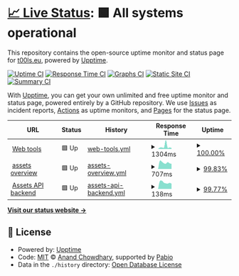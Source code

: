 # [📈 Live Status](https://t00ls.eu.github.io/upptime): <!--live status--> **🟩 All systems operational**

This repository contains the open-source uptime monitor and status page for [t00ls.eu](https://t00ls.eu.github.io/upptime), powered by [Upptime](https://github.com/upptime/upptime).

[![Uptime CI](https://github.com/koenbeek/upptime/workflows/Uptime%20CI/badge.svg)](https://github.com/koenbeek/upptime/actions?query=workflow%3A%22Uptime+CI%22)
[![Response Time CI](https://github.com/koenbeek/upptime/workflows/Response%20Time%20CI/badge.svg)](https://github.com/koenbeek/upptime/actions?query=workflow%3A%22Response+Time+CI%22)
[![Graphs CI](https://github.com/koenbeek/upptime/workflows/Graphs%20CI/badge.svg)](https://github.com/koenbeek/upptime/actions?query=workflow%3A%22Graphs+CI%22)
[![Static Site CI](https://github.com/koenbeek/upptime/workflows/Static%20Site%20CI/badge.svg)](https://github.com/koenbeek/upptime/actions?query=workflow%3A%22Static+Site+CI%22)
[![Summary CI](https://github.com/koenbeek/upptime/workflows/Summary%20CI/badge.svg)](https://github.com/koenbeek/upptime/actions?query=workflow%3A%22Summary+CI%22)

With [Upptime](https://upptime.js.org), you can get your own unlimited and free uptime monitor and status page, powered entirely by a GitHub repository. We use [Issues](https://github.com/koenbeek/upptime/issues) as incident reports, [Actions](https://github.com/koenbeek/upptime/actions) as uptime monitors, and [Pages](https://koenbeek.github.io/upptime) for the status page.

<!--start: status pages-->
<!-- This summary is generated by Upptime (https://github.com/upptime/upptime) -->
<!-- Do not edit this manually, your changes will be overwritten -->
<!-- prettier-ignore -->
| URL | Status | History | Response Time | Uptime |
| --- | ------ | ------- | ------------- | ------ |
| <img alt="" src="https://icons.duckduckgo.com/ip3/www.t00ls.eu.ico" height="13"> [Web tools](https://www.t00ls.eu) | 🟩 Up | [web-tools.yml](https://github.com/koenbeek/upptime/commits/HEAD/history/web-tools.yml) | <details><summary><img alt="Response time graph" src="./graphs/web-tools/response-time-week.png" height="20"> 1304ms</summary><br><a href="https://up.t00ls.eu/history/web-tools"><img alt="Response time 1113" src="https://img.shields.io/endpoint?url=https%3A%2F%2Fraw.githubusercontent.com%2Fkoenbeek%2Fupptime%2FHEAD%2Fapi%2Fweb-tools%2Fresponse-time.json"></a><br><a href="https://up.t00ls.eu/history/web-tools"><img alt="24-hour response time 580" src="https://img.shields.io/endpoint?url=https%3A%2F%2Fraw.githubusercontent.com%2Fkoenbeek%2Fupptime%2FHEAD%2Fapi%2Fweb-tools%2Fresponse-time-day.json"></a><br><a href="https://up.t00ls.eu/history/web-tools"><img alt="7-day response time 1304" src="https://img.shields.io/endpoint?url=https%3A%2F%2Fraw.githubusercontent.com%2Fkoenbeek%2Fupptime%2FHEAD%2Fapi%2Fweb-tools%2Fresponse-time-week.json"></a><br><a href="https://up.t00ls.eu/history/web-tools"><img alt="30-day response time 1113" src="https://img.shields.io/endpoint?url=https%3A%2F%2Fraw.githubusercontent.com%2Fkoenbeek%2Fupptime%2FHEAD%2Fapi%2Fweb-tools%2Fresponse-time-month.json"></a><br><a href="https://up.t00ls.eu/history/web-tools"><img alt="1-year response time 1113" src="https://img.shields.io/endpoint?url=https%3A%2F%2Fraw.githubusercontent.com%2Fkoenbeek%2Fupptime%2FHEAD%2Fapi%2Fweb-tools%2Fresponse-time-year.json"></a></details> | <details><summary><a href="https://up.t00ls.eu/history/web-tools">100.00%</a></summary><a href="https://up.t00ls.eu/history/web-tools"><img alt="All-time uptime 100.00%" src="https://img.shields.io/endpoint?url=https%3A%2F%2Fraw.githubusercontent.com%2Fkoenbeek%2Fupptime%2FHEAD%2Fapi%2Fweb-tools%2Fuptime.json"></a><br><a href="https://up.t00ls.eu/history/web-tools"><img alt="24-hour uptime 100.00%" src="https://img.shields.io/endpoint?url=https%3A%2F%2Fraw.githubusercontent.com%2Fkoenbeek%2Fupptime%2FHEAD%2Fapi%2Fweb-tools%2Fuptime-day.json"></a><br><a href="https://up.t00ls.eu/history/web-tools"><img alt="7-day uptime 100.00%" src="https://img.shields.io/endpoint?url=https%3A%2F%2Fraw.githubusercontent.com%2Fkoenbeek%2Fupptime%2FHEAD%2Fapi%2Fweb-tools%2Fuptime-week.json"></a><br><a href="https://up.t00ls.eu/history/web-tools"><img alt="30-day uptime 100.00%" src="https://img.shields.io/endpoint?url=https%3A%2F%2Fraw.githubusercontent.com%2Fkoenbeek%2Fupptime%2FHEAD%2Fapi%2Fweb-tools%2Fuptime-month.json"></a><br><a href="https://up.t00ls.eu/history/web-tools"><img alt="1-year uptime 100.00%" src="https://img.shields.io/endpoint?url=https%3A%2F%2Fraw.githubusercontent.com%2Fkoenbeek%2Fupptime%2FHEAD%2Fapi%2Fweb-tools%2Fuptime-year.json"></a></details>
| <img alt="" src="https://icons.duckduckgo.com/ip3/assets.t00ls.eu.ico" height="13"> [assets overview](https://assets.t00ls.eu) | 🟩 Up | [assets-overview.yml](https://github.com/koenbeek/upptime/commits/HEAD/history/assets-overview.yml) | <details><summary><img alt="Response time graph" src="./graphs/assets-overview/response-time-week.png" height="20"> 707ms</summary><br><a href="https://up.t00ls.eu/history/assets-overview"><img alt="Response time 796" src="https://img.shields.io/endpoint?url=https%3A%2F%2Fraw.githubusercontent.com%2Fkoenbeek%2Fupptime%2FHEAD%2Fapi%2Fassets-overview%2Fresponse-time.json"></a><br><a href="https://up.t00ls.eu/history/assets-overview"><img alt="24-hour response time 682" src="https://img.shields.io/endpoint?url=https%3A%2F%2Fraw.githubusercontent.com%2Fkoenbeek%2Fupptime%2FHEAD%2Fapi%2Fassets-overview%2Fresponse-time-day.json"></a><br><a href="https://up.t00ls.eu/history/assets-overview"><img alt="7-day response time 707" src="https://img.shields.io/endpoint?url=https%3A%2F%2Fraw.githubusercontent.com%2Fkoenbeek%2Fupptime%2FHEAD%2Fapi%2Fassets-overview%2Fresponse-time-week.json"></a><br><a href="https://up.t00ls.eu/history/assets-overview"><img alt="30-day response time 796" src="https://img.shields.io/endpoint?url=https%3A%2F%2Fraw.githubusercontent.com%2Fkoenbeek%2Fupptime%2FHEAD%2Fapi%2Fassets-overview%2Fresponse-time-month.json"></a><br><a href="https://up.t00ls.eu/history/assets-overview"><img alt="1-year response time 796" src="https://img.shields.io/endpoint?url=https%3A%2F%2Fraw.githubusercontent.com%2Fkoenbeek%2Fupptime%2FHEAD%2Fapi%2Fassets-overview%2Fresponse-time-year.json"></a></details> | <details><summary><a href="https://up.t00ls.eu/history/assets-overview">99.83%</a></summary><a href="https://up.t00ls.eu/history/assets-overview"><img alt="All-time uptime 99.96%" src="https://img.shields.io/endpoint?url=https%3A%2F%2Fraw.githubusercontent.com%2Fkoenbeek%2Fupptime%2FHEAD%2Fapi%2Fassets-overview%2Fuptime.json"></a><br><a href="https://up.t00ls.eu/history/assets-overview"><img alt="24-hour uptime 98.83%" src="https://img.shields.io/endpoint?url=https%3A%2F%2Fraw.githubusercontent.com%2Fkoenbeek%2Fupptime%2FHEAD%2Fapi%2Fassets-overview%2Fuptime-day.json"></a><br><a href="https://up.t00ls.eu/history/assets-overview"><img alt="7-day uptime 99.83%" src="https://img.shields.io/endpoint?url=https%3A%2F%2Fraw.githubusercontent.com%2Fkoenbeek%2Fupptime%2FHEAD%2Fapi%2Fassets-overview%2Fuptime-week.json"></a><br><a href="https://up.t00ls.eu/history/assets-overview"><img alt="30-day uptime 99.96%" src="https://img.shields.io/endpoint?url=https%3A%2F%2Fraw.githubusercontent.com%2Fkoenbeek%2Fupptime%2FHEAD%2Fapi%2Fassets-overview%2Fuptime-month.json"></a><br><a href="https://up.t00ls.eu/history/assets-overview"><img alt="1-year uptime 99.96%" src="https://img.shields.io/endpoint?url=https%3A%2F%2Fraw.githubusercontent.com%2Fkoenbeek%2Fupptime%2FHEAD%2Fapi%2Fassets-overview%2Fuptime-year.json"></a></details>
| <img alt="" src="https://icons.duckduckgo.com/ip3/null.ico" height="13"> [Assets API backend](https:/assets.t00ls.eu/api/management/health) | 🟩 Up | [assets-api-backend.yml](https://github.com/koenbeek/upptime/commits/HEAD/history/assets-api-backend.yml) | <details><summary><img alt="Response time graph" src="./graphs/assets-api-backend/response-time-week.png" height="20"> 138ms</summary><br><a href="https://up.t00ls.eu/history/assets-api-backend"><img alt="Response time 145" src="https://img.shields.io/endpoint?url=https%3A%2F%2Fraw.githubusercontent.com%2Fkoenbeek%2Fupptime%2FHEAD%2Fapi%2Fassets-api-backend%2Fresponse-time.json"></a><br><a href="https://up.t00ls.eu/history/assets-api-backend"><img alt="24-hour response time 125" src="https://img.shields.io/endpoint?url=https%3A%2F%2Fraw.githubusercontent.com%2Fkoenbeek%2Fupptime%2FHEAD%2Fapi%2Fassets-api-backend%2Fresponse-time-day.json"></a><br><a href="https://up.t00ls.eu/history/assets-api-backend"><img alt="7-day response time 138" src="https://img.shields.io/endpoint?url=https%3A%2F%2Fraw.githubusercontent.com%2Fkoenbeek%2Fupptime%2FHEAD%2Fapi%2Fassets-api-backend%2Fresponse-time-week.json"></a><br><a href="https://up.t00ls.eu/history/assets-api-backend"><img alt="30-day response time 145" src="https://img.shields.io/endpoint?url=https%3A%2F%2Fraw.githubusercontent.com%2Fkoenbeek%2Fupptime%2FHEAD%2Fapi%2Fassets-api-backend%2Fresponse-time-month.json"></a><br><a href="https://up.t00ls.eu/history/assets-api-backend"><img alt="1-year response time 145" src="https://img.shields.io/endpoint?url=https%3A%2F%2Fraw.githubusercontent.com%2Fkoenbeek%2Fupptime%2FHEAD%2Fapi%2Fassets-api-backend%2Fresponse-time-year.json"></a></details> | <details><summary><a href="https://up.t00ls.eu/history/assets-api-backend">99.77%</a></summary><a href="https://up.t00ls.eu/history/assets-api-backend"><img alt="All-time uptime 99.94%" src="https://img.shields.io/endpoint?url=https%3A%2F%2Fraw.githubusercontent.com%2Fkoenbeek%2Fupptime%2FHEAD%2Fapi%2Fassets-api-backend%2Fuptime.json"></a><br><a href="https://up.t00ls.eu/history/assets-api-backend"><img alt="24-hour uptime 98.41%" src="https://img.shields.io/endpoint?url=https%3A%2F%2Fraw.githubusercontent.com%2Fkoenbeek%2Fupptime%2FHEAD%2Fapi%2Fassets-api-backend%2Fuptime-day.json"></a><br><a href="https://up.t00ls.eu/history/assets-api-backend"><img alt="7-day uptime 99.77%" src="https://img.shields.io/endpoint?url=https%3A%2F%2Fraw.githubusercontent.com%2Fkoenbeek%2Fupptime%2FHEAD%2Fapi%2Fassets-api-backend%2Fuptime-week.json"></a><br><a href="https://up.t00ls.eu/history/assets-api-backend"><img alt="30-day uptime 99.94%" src="https://img.shields.io/endpoint?url=https%3A%2F%2Fraw.githubusercontent.com%2Fkoenbeek%2Fupptime%2FHEAD%2Fapi%2Fassets-api-backend%2Fuptime-month.json"></a><br><a href="https://up.t00ls.eu/history/assets-api-backend"><img alt="1-year uptime 99.94%" src="https://img.shields.io/endpoint?url=https%3A%2F%2Fraw.githubusercontent.com%2Fkoenbeek%2Fupptime%2FHEAD%2Fapi%2Fassets-api-backend%2Fuptime-year.json"></a></details>

<!--end: status pages-->

[**Visit our status website →**](https://koenbeek.github.io/upptime)

## 📄 License

- Powered by: [Upptime](https://github.com/upptime/upptime)
- Code: [MIT](./LICENSE) © [Anand Chowdhary](https://anandchowdhary.com), supported by [Pabio](https://pabio.com)
- Data in the `./history` directory: [Open Database License](https://opendatacommons.org/licenses/odbl/1-0/)
